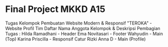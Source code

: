 # Final Project MKKD A15
Tugas Kelompok Pembuatan Website Modern & Responsif
"TEROKA" - Website Profil Tim
Daftar Nama Anggota Kelompok & Deskripsi Pembagian Tugas :
Hilda Ramadhani - Header
Ema Novitasari - Footer
Wahyudin - Main (Top)
Karina Priscilla - Responsif
Catur Rizki Anna D - Main (Profile)
